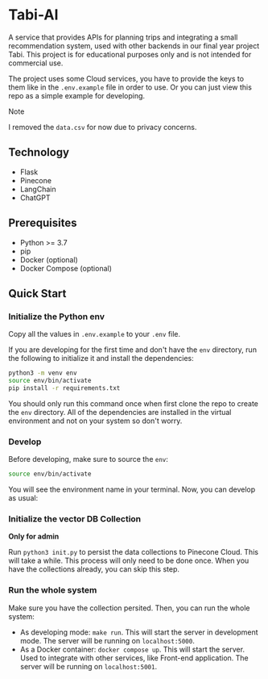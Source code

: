 # Tabi-AI

A service that provides APIs for planning trips and integrating a small recommendation system, used with other backends in our final year project Tabi. This project is for educational purposes only and is not intended for commercial use.

The project uses some Cloud services, you have to provide the keys to them like in the `.env.example` file in order to use. Or you can just view this repo as a simple example for developing.

>[!NOTE]
> I removed the `data.csv` for now due to privacy concerns.

## Technology

- Flask
- Pinecone
- LangChain
- ChatGPT

## Prerequisites

- Python >= 3.7
- pip
- Docker (optional)
- Docker Compose (optional)

## Quick Start

### Initialize the Python env

Copy all the values in `.env.example` to your `.env` file.

If you are developing for the first time and don't have the `env` directory, run the following to initialize it and install the dependencies:

```bash
python3 -m venv env
source env/bin/activate
pip install -r requirements.txt
```

You should only run this command once when first clone the repo to create the `env` directory. All of the dependencies are installed in the virtual environment and not on your system so don't worry.

### Develop

Before developing, make sure to source the `env`:

```bash
source env/bin/activate
```

You will see the environment name in your terminal. Now, you can develop as usual:

### Initialize the vector DB Collection

**Only for admin**

Run `python3 init.py` to persist the data collections to Pinecone Cloud. This will take a while. This process will only need to be done once. When you have the collections already, you can skip this step.

### Run the whole system

Make sure you have the collection persited. Then, you can run the whole system:

- As developing mode: `make run`. This will start the server in development mode. The server will be running on `localhost:5000`.
- As a Docker container: `docker compose up`. This will start the server. Used to integrate with other services, like Front-end application. The server will be running on `localhost:5001`.
